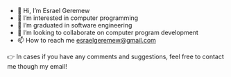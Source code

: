 - 👋 Hi, I’m Esrael Geremew 
- 👀 I’m interested in computer programming 
- 🌱 I’m graduated in software engineering 
- 💞️ I’m looking to collaborate on computer program development 
- 📫 How to reach me esraelgeremew@gmail.com

👉 In cases if you have any comments and suggestions, feel free to contact me though my email!

